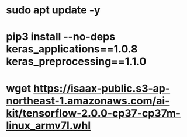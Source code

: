# sudo apt update -y

# pip3 install --no-deps keras_applications==1.0.8 keras_preprocessing==1.1.0

# wget https://isaax-public.s3-ap-northeast-1.amazonaws.com/ai-kit/tensorflow-2.0.0-cp37-cp37m-linux_armv7l.whl

#
